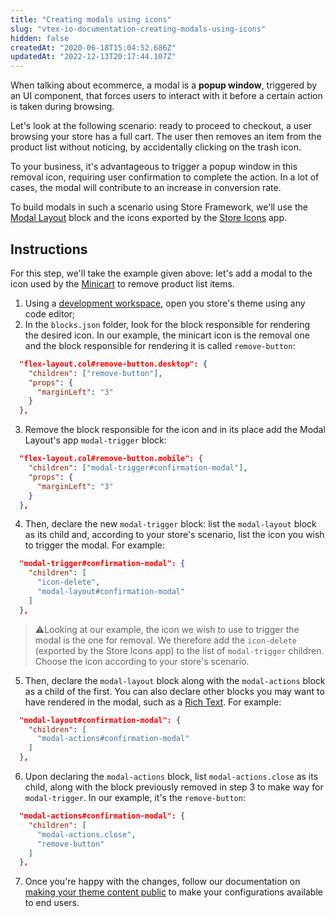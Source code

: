 ```yaml
---
title: "Creating modals using icons"
slug: "vtex-io-documentation-creating-modals-using-icons"
hidden: false
createdAt: "2020-06-18T15:04:52.686Z"
updatedAt: "2022-12-13T20:17:44.107Z"
---
```

When talking about ecommerce, a modal is a **popup window**, triggered by an UI component, that forces users to interact with it before a certain action is taken during browsing.

Let's look at the following scenario: ready to proceed to checkout, a user browsing your store has a full cart. The user then removes an item from the product list without noticing, by accidentally clicking on the trash icon.

To your business, it's advantageous to trigger a popup window in this removal icon, requiring user confirmation to complete the action. In a lot of cases, the modal will contribute to an increase in conversion rate.

To build modals in such a scenario using Store Framework, we'll use the [Modal Layout](https://developers.vtex.com/docs/guides/vtex-modal-layout) block and the icons exported by the [Store Icons](https://developers.vtex.com/docs/guides/vtex-store-icons) app.

## Instructions

For this step, we'll take the example given above: let's add a modal to the icon used by the [Minicart](https://developers.vtex.com/docs/guides/vtex-minicart) to remove product list items.

1. Using a [development workspace](https://developers.vtex.com/docs/guides/vtex-io-documentation-creating-a-development-workspace/), open you store's theme using any code editor;
2. In the `blocks.json` folder, look for the block responsible for rendering the desired icon. In our example, the minicart icon is the removal one and the block responsible for rendering it is called `remove-button`:

```json
  "flex-layout.col#remove-button.desktop": {
    "children": ["remove-button"],
    "props": {
      "marginLeft": "3"
    }
  },
```

3. Remove the block responsible for the icon and in its place add the Modal Layout's app `modal-trigger` block:

```json
  "flex-layout.col#remove-button.mobile": {
    "children": ["modal-trigger#confirmation-modal"],
    "props": {
      "marginLeft": "3"
    }
  },
```  

4. Then, declare the new `modal-trigger` block: list the `modal-layout` block as its child and, according to your store's scenario, list the icon you wish to trigger the modal. For example:

```json
  "modal-trigger#confirmation-modal": {
    "children": [
      "icon-delete",
      "modal-layout#confirmation-modal"
    ]
  },
```

>⚠️Looking at our example, the icon we wish to use to trigger the modal is the one for removal. We therefore add the `icon-delete` (exported by the Store Icons app) to the list of `modal-trigger` children. Choose the icon according to your store's scenario.

5. Then, declare the `modal-layout` block along with the `modal-actions` block as a child of the first. You can also declare other blocks you may want to have rendered in the modal, such as a [Rich Text](https://developers.vtex.com/docs/guides/vtex-rich-text/). For example:

```json
  "modal-layout#confirmation-modal": {
    "children": [
      "modal-actions#confirmation-modal"    
    ]
  },
```

6. Upon declaring the `modal-actions` block, list `modal-actions.close` as its child, along with the block previously removed in step 3 to make way for `modal-trigger`. In our example, it's the `remove-button`:

```json
  "modal-actions#confirmation-modal": {
    "children": [
      "modal-actions.close",
      "remove-button"
    ]
  },
```

7. Once you're happy with the changes, follow our documentation on [making your theme content public](https://developers.vtex.com/docs/guides/vtex-io-documentation-making-your-theme-content-public/) to make your configurations available to end users.
